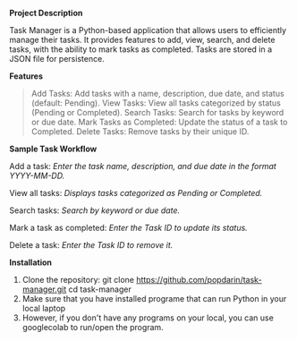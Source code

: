 **Project Description**

Task Manager is a Python-based application that allows users to efficiently manage their tasks. It provides features to add, view, search, and delete tasks, with the ability to mark tasks as completed. Tasks are stored in a JSON file for persistence.

**Features**
> Add Tasks: Add tasks with a name, description, due date, and status (default: Pending).
> View Tasks: View all tasks categorized by status (Pending or Completed).
> Search Tasks: Search for tasks by keyword or due date.
> Mark Tasks as Completed: Update the status of a task to Completed.
> Delete Tasks: Remove tasks by their unique ID.

**Sample Task Workflow**

Add a task:
_Enter the task name, description, and due date in the format YYYY-MM-DD._

View all tasks:
_Displays tasks categorized as Pending or Completed._

Search tasks:
_Search by keyword or due date._

Mark a task as completed:
_Enter the Task ID to update its status._

Delete a task:
_Enter the Task ID to remove it._

**Installation**
1. Clone the repository: git clone https://github.com/popdarin/task-manager.git
cd task-manager
2. Make sure that you have installed programe that can run Python in your local laptop
3. However, if you don't have any programs on your local, you can use googlecolab to run/open the program.

